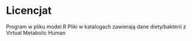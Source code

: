 # Licencjat

Program w pliku model.R
Pliki w katalogach zawierają dane diety/bakterii z Virtual Metabolic Human
